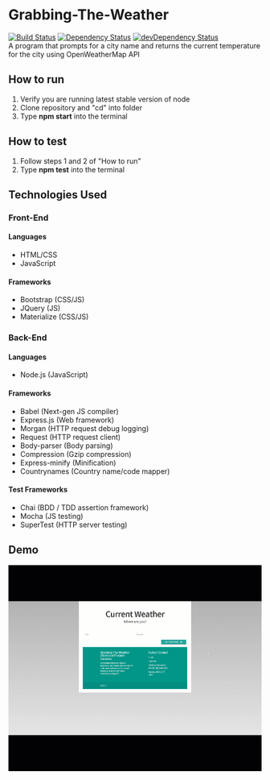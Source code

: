 # Grabbing-The-Weather
[![Build Status](https://travis-ci.org/Acesonnall/Grabbing-The-Weather.svg?branch=master)](https://travis-ci.org/Acesonnall/Grabbing-The-Weather) [![Dependency Status](https://david-dm.org/Acesonnall/rGrabbing-The-Weather.svg)](https://david-dm.org/Acesonnall/Grabbing-The-Weather) [![devDependency Status](https://david-dm.org/Acesonnall/Grabbing-The-Weather/dev-status.svg)](https://david-dm.org/Acesonnall/Grabbing-The-Weather#info=devDependencies)
<br />
A program that prompts for a city name and returns the current temperature for the city using OpenWeatherMap API <br />
## How to run
1. Verify you are running latest stable version of node
2. Clone repository and "cd" into folder
3. Type **npm start** into the terminal
## How to test
1. Follow steps 1 and 2 of "How to run"
2. Type **npm test** into the terminal
## Technologies Used
### Front-End
#### Languages
- HTML/CSS
- JavaScript
#### Frameworks
- Bootstrap (CSS/JS)
- JQuery (JS)
- Materialize (CSS/JS)
### Back-End
#### Languages
- Node.js (JavaScript)
#### Frameworks
- Babel (Next-gen JS compiler)
- Express.js (Web framework)
- Morgan (HTTP request debug logging)
- Request (HTTP request client)
- Body-parser (Body parsing)
- Compression (Gzip compression)
- Express-minify (Minification)
- Countrynames (Country name/code mapper)
#### Test Frameworks
- Chai (BDD / TDD assertion framework)
- Mocha (JS testing)
- SuperTest (HTTP server testing)
## Demo
![Grabbing The Weather Demo](https://github.com/Acesonnall/Grabbing-The-Weather/blob/master/Project_Resources/Grabbing%20The%20Weather%20Demo.gif?raw=true)
